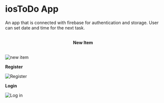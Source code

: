 # iosToDo App

An app that is connected with firebase for authentication and storage. User can set date and time for the next task.
<br>
<br>


<center><b>New Item</b></center><br>

![new item](https://github.com/Kshitijkumar15/iosToDo/blob/Beginning/New.png)


<b>Register</b><br>

![Register](https://github.com/Kshitijkumar15/iosToDo/blob/Beginning/Register.png)


<b>Login</b>

![Log in](https://github.com/Kshitijkumar15/iosToDo/blob/Beginning/Login.png)

